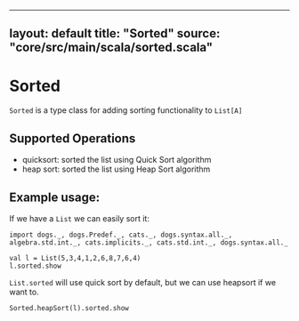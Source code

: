 ---
layout: default
title:  "Sorted"
source: "core/src/main/scala/sorted.scala"
------------------------------------------
# Sorted

`Sorted` is a type class for adding sorting functionality to `List[A]`
## Supported Operations

- quicksort:				sorted the list using Quick Sort algorithm
- heap sort:				sorted the list using Heap Sort algorithm 

## Example usage:

If we have a `List` we can easily sort it:

```tut
import dogs._, dogs.Predef._, cats._, dogs.syntax.all._, algebra.std.int._, cats.implicits._, cats.std.int._, dogs.syntax.all._

val l = List(5,3,4,1,2,6,8,7,6,4)
l.sorted.show

```

`List.sorted` will use quick sort by default, but we can use heapsort
if we want to. 

```tut
Sorted.heapSort(l).sorted.show
```